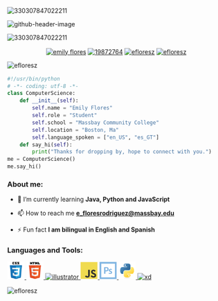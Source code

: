 


![330307847022211](https://user-images.githubusercontent.com/110843762/225420992-e4ef9135-421d-4357-a45f-9c35039311fd.png)

<!--📏LINE-->
![github-header-image](https://user-images.githubusercontent.com/110843762/225416314-0f588ebd-d49d-4b47-98ed-e0c56590b78f.png)

![330307847022211](https://user-images.githubusercontent.com/110843762/225420992-e4ef9135-421d-4357-a45f-9c35039311fd.png)


<p align="center">
<a href="https://www.linkedin.com/in/emily-flores-73798a218" target="blank"><img align="center" src="https://user-images.githubusercontent.com/110843762/225426123-a84b7ecb-3a2b-4ca1-a447-d046f2dddf25.png" alt="emily flores" height="50" width="50" /></a>
<a href="https://stackoverflow.com/users/19872764" target="blank"><img align="center" src="https://user-images.githubusercontent.com/110843762/225434227-1dba3852-2301-4b1f-b850-6882d181fc46.png" alt="19872764" height="50" width="50" /></a>
<a href="https://discordapp.com/users/661738219628658719" target="blank"><img align="center" src="https://user-images.githubusercontent.com/110843762/225434655-ca122f4e-aa1a-409b-b02d-f3c4f289fc39.png" alt="efloresz" height="50" width="50" /></a>
<a href="https://www.leetcode.com/efloresz" target="blank"><img align="center" src="https://user-images.githubusercontent.com/110843762/225431639-449d0223-3e43-41b1-a0f3-d269a714473b.png" alt="efloresz" height="50" width="50" /></a>
<p align="left"> <img src="https://komarev.com/ghpvc/?username=efloresz&label=Profile%20views&color=0e75b6&style=flat" alt="efloresz" /> </p>





```python
#!/usr/bin/python
# -*- coding: utf-8 -*-
class ComputerScience:
    def __init__(self):
        self.name = "Emily Flores"
        self.role = "Student"
        self.school = "Massbay Community College"
        self.location = "Boston, Ma"
        self.language_spoken = ["en_US", "es_GT"]
    def say_hi(self):
        print("Thanks for dropping by, hope to connect with you.")
me = ComputerScience()
me.say_hi()
```


<h3 align="left">About me:</h3>

- 🌱 I’m currently learning **Java, Python and JavaScript**

- 📫 How to reach me **e_floresrodriguez@massbay.edu**

- ⚡ Fun fact **I am bilingual in English and Spanish**


<h3 align="left">Languages and Tools:</h3>
<p align="left"> <a href="https://www.w3schools.com/css/" target="_blank" rel="noreferrer"> <img src="https://raw.githubusercontent.com/devicons/devicon/master/icons/css3/css3-original-wordmark.svg" alt="css3" width="40" height="40"/> </a> <a href="https://www.w3.org/html/" target="_blank" rel="noreferrer"> <img src="https://raw.githubusercontent.com/devicons/devicon/master/icons/html5/html5-original-wordmark.svg" alt="html5" width="40" height="40"/> </a> <a href="https://www.adobe.com/in/products/illustrator.html" target="_blank" rel="noreferrer"> <img src="https://www.vectorlogo.zone/logos/adobe_illustrator/adobe_illustrator-icon.svg" alt="illustrator" width="40" height="40"/> </a> <a href="https://developer.mozilla.org/en-US/docs/Web/JavaScript" target="_blank" rel="noreferrer"> <img src="https://raw.githubusercontent.com/devicons/devicon/master/icons/javascript/javascript-original.svg" alt="javascript" width="40" height="40"/> </a> <a href="https://www.photoshop.com/en" target="_blank" rel="noreferrer"> <img src="https://raw.githubusercontent.com/devicons/devicon/master/icons/photoshop/photoshop-line.svg" alt="photoshop" width="40" height="40"/> </a> <a href="https://www.python.org" target="_blank" rel="noreferrer"> <img src="https://raw.githubusercontent.com/devicons/devicon/master/icons/python/python-original.svg" alt="python" width="40" height="40"/> </a> <a href="https://www.adobe.com/products/xd.html" target="_blank" rel="noreferrer"> <img src="https://cdn.worldvectorlogo.com/logos/adobe-xd.svg" alt="xd" width="40" height="40"/> </a> </p>


<p><img align="center" src="https://github-readme-streak-stats.herokuapp.com/?user=efloresz&" alt="efloresz" /></p>






